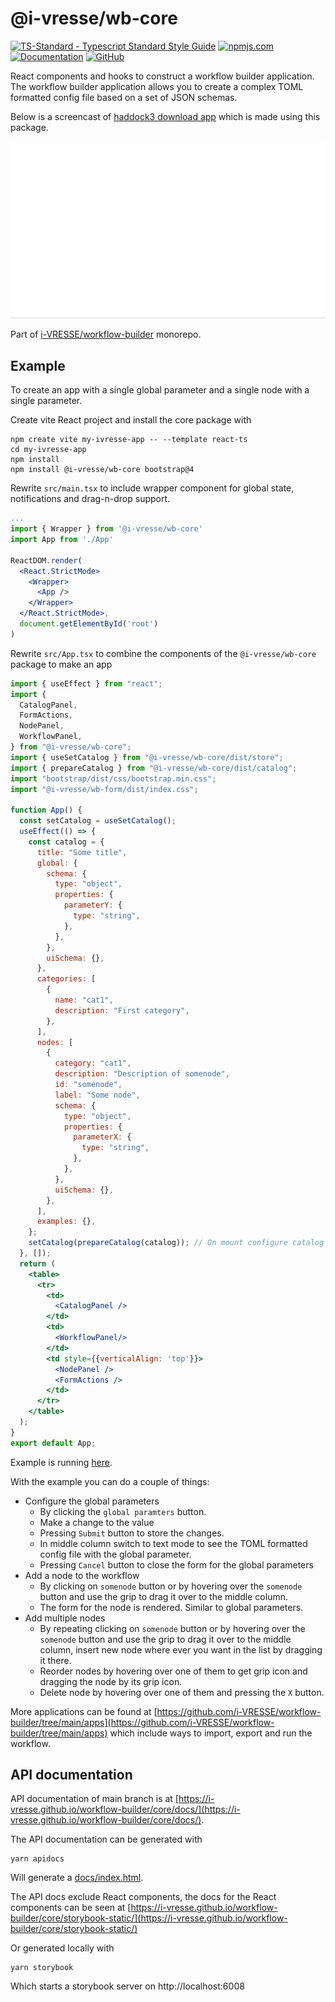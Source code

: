 # @i-vresse/wb-core

[![TS-Standard - Typescript Standard Style Guide](https://badgen.net/badge/code%20style/ts-standard/blue?icon=typescript)](https://github.com/standard/ts-standard)
[![npmjs.com](https://img.shields.io/npm/v/@i-vresse/wb-core.svg?style=flat)](https://www.npmjs.com/package/@i-vresse/wb-core)
[![Documentation](https://img.shields.io/badge/docs-blue)](https://i-vresse.github.io/workflow-builder/core/docs/)
[![GitHub](https://img.shields.io/badge/github-repo-blue?logo=github)](https://github.com/i-VRESSE/workflow-builder/tree/main/packages/core)

React components and hooks to construct a workflow builder application.
The workflow builder application allows you to create a complex TOML formatted config file based on a set of JSON schemas.

Below is a screencast of [haddock3 download app](https://github.com/i-VRESSE/workflow-builder/tree/main/apps/haddock3-download) which is made using this package.

![Screencast](https://github.com/i-VRESSE/workflow-builder/raw/main/docs/demo.gif)

Part of [i-VRESSE/workflow-builder](https://github.com/i-VRESSE/workflow-builder) monorepo.

## Example

To create an app with a single global parameter and a single node with a single parameter.

Create vite React project and install the core package with

```shell
npm create vite my-ivresse-app -- --template react-ts
cd my-ivresse-app
npm install
npm install @i-vresse/wb-core bootstrap@4
```

Rewrite `src/main.tsx` to include wrapper component for global state, notifications and drag-n-drop support.

```jsx
...
import { Wrapper } from '@i-vresse/wb-core'
import App from './App'

ReactDOM.render(
  <React.StrictMode>
    <Wrapper>
      <App />
    </Wrapper>
  </React.StrictMode>,
  document.getElementById('root')
)
```

Rewrite `src/App.tsx` to combine the components of the `@i-vresse/wb-core` package to make an app

```jsx
import { useEffect } from "react";
import {
  CatalogPanel,
  FormActions,
  NodePanel,
  WorkflowPanel,
} from "@i-vresse/wb-core";
import { useSetCatalog } from "@i-vresse/wb-core/dist/store";
import { prepareCatalog } from "@i-vresse/wb-core/dist/catalog";
import "bootstrap/dist/css/bootstrap.min.css";
import "@i-vresse/wb-form/dist/index.css";

function App() {
  const setCatalog = useSetCatalog();
  useEffect(() => {
    const catalog = {
      title: "Some title",
      global: {
        schema: {
          type: "object",
          properties: {
            parameterY: {
              type: "string",
            },
          },
        },
        uiSchema: {},
      },
      categories: [
        {
          name: "cat1",
          description: "First category",
        },
      ],
      nodes: [
        {
          category: "cat1",
          description: "Description of somenode",
          id: "somenode",
          label: "Some node",
          schema: {
            type: "object",
            properties: {
              parameterX: {
                type: "string",
              },
            },
          },
          uiSchema: {},
        },
      ],
      examples: {},
    };
    setCatalog(prepareCatalog(catalog)); // On mount configure catalog
  }, []);
  return (
    <table>
      <tr>
        <td>
          <CatalogPanel />
        </td>
        <td>
          <WorkflowPanel/>
        </td>
        <td style={{verticalAlign: 'top'}}>
          <NodePanel />
          <FormActions />
        </td>
      </tr>
    </table>
  );
}
export default App;
```

Example is running [here](https://i-vresse.github.io/workflow-builder/core/storybook-static/?path=/story/wrapper--example-app).

With the example you can do a couple of things:

* Configure the global parameters 
  * By clicking the `global paramters` button.
  * Make a change to the value
  * Pressing `Submit` button to store the changes.
  * In middle column switch to text mode to see the TOML formatted config file with the global parameter.
  * Pressing `Cancel` button to close the form for the global parameters
* Add a node to the workflow
  * By clicking on `somenode` button or by hovering over the `somenode` button and use the grip to drag it over to the middle column.
  * The form for the node is rendered. Similar to global parameters.
* Add multiple nodes 
  * By repeating clicking on `somenode` button or by hovering over the `somenode` button and use the grip to drag it over to the middle column, insert new node where ever you want in the list by dragging it there.
  * Reorder nodes by hovering over one of them to get grip icon and dragging the node by its grip icon.
  * Delete node by hovering over one of them and pressing the `X` button.

More applications can be found at [https://github.com/i-VRESSE/workflow-builder/tree/main/apps](https://github.com/i-VRESSE/workflow-builder/tree/main/apps) which include ways to import, export and run the workflow.

## API documentation

API documentation of main branch is at [https://i-vresse.github.io/workflow-builder/core/docs/](https://i-vresse.github.io/workflow-builder/core/docs/).

The API documentation can be generated with

```shell
yarn apidocs
```

Will generate a [docs/index.html](docs/index.html).

The API docs exclude React components, the docs for the React components can be seen at
[https://i-vresse.github.io/workflow-builder/core/storybook-static/](https://i-vresse.github.io/workflow-builder/core/storybook-static/)

Or generated locally with

```shell
yarn storybook
```

Which starts a storybook server on http://localhost:6008
